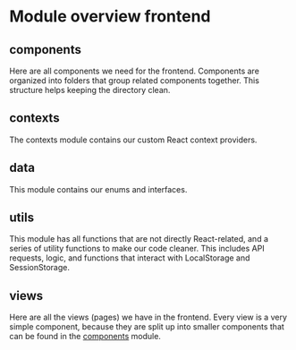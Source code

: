 # Module overview frontend

## components

Here are all components we need for the frontend. Components are organized into folders that group related components together. This structure helps keeping the directory clean.

## contexts

The contexts module contains our custom React context providers.

## data

This module contains our enums and interfaces.

## utils

This module has all functions that are not directly React-related, and a series of utility functions to make our code cleaner. This includes API requests, logic, and functions that interact with LocalStorage and SessionStorage.

## views

Here are all the views (pages) we have in the frontend. Every view is a very simple component, because they are split up into smaller components that can be found in the [components](#components) module.
